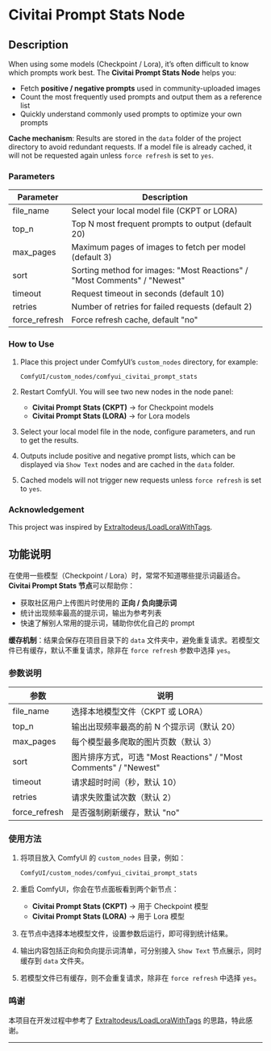 # Civitai Prompt Stats Node

## Description

When using some models (Checkpoint / Lora), it’s often difficult to know which prompts work best.
The **Civitai Prompt Stats Node** helps you:

* Fetch **positive / negative prompts** used in community-uploaded images
* Count the most frequently used prompts and output them as a reference list
* Quickly understand commonly used prompts to optimize your own prompts

**Cache mechanism**: Results are stored in the `data` folder of the project directory to avoid redundant requests. If a model file is already cached, it will not be requested again unless `force refresh` is set to `yes`.

### Parameters

| Parameter      | Description                                                              |
| -------------- | ------------------------------------------------------------------------ |
| file\_name     | Select your local model file (CKPT or LORA)                              |
| top\_n         | Top N most frequent prompts to output (default 20)                       |
| max\_pages     | Maximum pages of images to fetch per model (default 3)                   |
| sort           | Sorting method for images: "Most Reactions" / "Most Comments" / "Newest" |
| timeout        | Request timeout in seconds (default 10)                                  |
| retries        | Number of retries for failed requests (default 2)                        |
| force\_refresh | Force refresh cache, default "no"                                        |

### How to Use

1. Place this project under ComfyUI’s `custom_nodes` directory, for example:

   ```
   ComfyUI/custom_nodes/comfyui_civitai_prompt_stats
   ```

2. Restart ComfyUI. You will see two new nodes in the node panel:

   * **Civitai Prompt Stats (CKPT)** → for Checkpoint models
   * **Civitai Prompt Stats (LORA)** → for Lora models

3. Select your local model file in the node, configure parameters, and run to get the results.

4. Outputs include positive and negative prompt lists, which can be displayed via `Show Text` nodes and are cached in the `data` folder.

5. Cached models will not trigger new requests unless `force refresh` is set to `yes`.

### Acknowledgement

This project was inspired by [Extraltodeus/LoadLoraWithTags](https://github.com/Extraltodeus/LoadLoraWithTags).


## 功能说明

在使用一些模型（Checkpoint / Lora）时，常常不知道哪些提示词最适合。
**Civitai Prompt Stats 节点**可以帮助你：

* 获取社区用户上传图片时使用的 **正向 / 负向提示词**
* 统计出现频率最高的提示词，输出为参考列表
* 快速了解别人常用的提示词，辅助你优化自己的 prompt

**缓存机制**：结果会保存在项目目录下的 `data` 文件夹中，避免重复请求。若模型文件已有缓存，默认不重复请求，除非在 `force refresh` 参数中选择 `yes`。

### 参数说明

| 参数             | 说明                                                      |
| -------------- | ------------------------------------------------------- |
| file\_name     | 选择本地模型文件（CKPT 或 LORA）                                   |
| top\_n         | 输出出现频率最高的前 N 个提示词（默认 20）                                |
| max\_pages     | 每个模型最多爬取的图片页数（默认 3）                                     |
| sort           | 图片排序方式，可选 "Most Reactions" / "Most Comments" / "Newest" |
| timeout        | 请求超时时间（秒，默认 10）                                         |
| retries        | 请求失败重试次数（默认 2）                                          |
| force\_refresh | 是否强制刷新缓存，默认 "no"                                        |

### 使用方法

1. 将项目放入 ComfyUI 的 `custom_nodes` 目录，例如：

   ```
   ComfyUI/custom_nodes/comfyui_civitai_prompt_stats
   ```

2. 重启 ComfyUI，你会在节点面板看到两个新节点：

   * **Civitai Prompt Stats (CKPT)** → 用于 Checkpoint 模型
   * **Civitai Prompt Stats (LORA)** → 用于 Lora 模型

3. 在节点中选择本地模型文件，设置参数后运行，即可得到统计结果。

4. 输出内容包括正向和负向提示词清单，可分别接入 `Show Text` 节点展示，同时缓存到 `data` 文件夹。

5. 若模型文件已有缓存，则不会重复请求，除非在 `force refresh` 中选择 `yes`。

### 鸣谢

本项目在开发过程中参考了 [Extraltodeus/LoadLoraWithTags](https://github.com/Extraltodeus/LoadLoraWithTags) 的思路，特此感谢。

---

